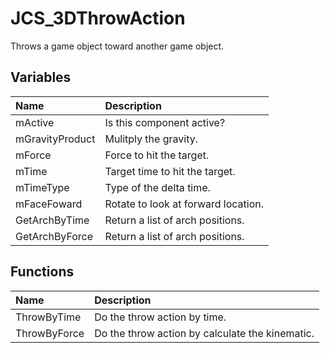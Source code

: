 # JCS_3DThrowAction

Throws a game object toward another game object.

## Variables

| Name            | Description                         |
|:----------------|:------------------------------------|
| mActive         | Is this component active?           |
| mGravityProduct | Mulitply the gravity.               |
| mForce          | Force to hit the target.            |
| mTime           | Target time to hit the target.      |
| mTimeType       | Type of the delta time.             |
| mFaceFoward     | Rotate to look at forward location. |
| GetArchByTime   | Return a list of arch positions.    |
| GetArchByForce  | Return a list of arch positions.    |

## Functions

| Name         | Description                                     |
|:-------------|:------------------------------------------------|
| ThrowByTime  | Do the throw action by time.                    |
| ThrowByForce | Do the throw action by calculate the kinematic. |
